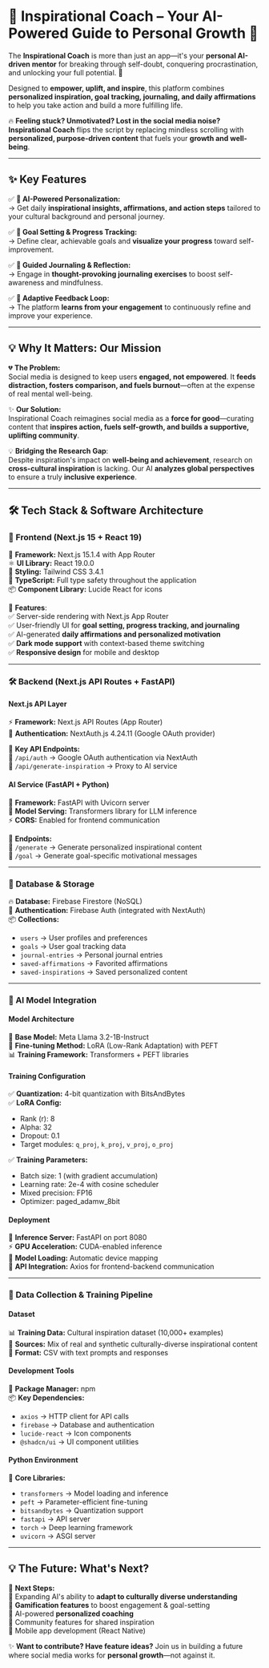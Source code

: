# 🌟 Inspirational Coach – Your AI-Powered Guide to Personal Growth 🚀

The **Inspirational Coach** is more than just an app—it's your **personal AI-driven mentor** for breaking through self-doubt, conquering procrastination, and unlocking your full potential. 🌟

Designed to **empower, uplift, and inspire**, this platform combines **personalized inspiration, goal tracking, journaling, and daily affirmations** to help you take action and build a more fulfilling life.

🔥 **Feeling stuck? Unmotivated? Lost in the social media noise?**  
**Inspirational Coach** flips the script by replacing mindless scrolling with **personalized, purpose-driven content** that fuels your **growth and well-being**.

---

## **✨ Key Features**
✅ **🎯 AI-Powered Personalization:**  
→ Get daily **inspirational insights, affirmations, and action steps** tailored to your cultural background and personal journey.

✅ **📌 Goal Setting & Progress Tracking:**  
→ Define clear, achievable goals and **visualize your progress** toward self-improvement.

✅ **📖 Guided Journaling & Reflection:**  
→ Engage in **thought-provoking journaling exercises** to boost self-awareness and mindfulness.

✅ **🔁 Adaptive Feedback Loop:**  
→ The platform **learns from your engagement** to continuously refine and improve your experience.

---

## **💡 Why It Matters: Our Mission**
💔 **The Problem:**  
Social media is designed to keep users **engaged, not empowered**. It **feeds distraction, fosters comparison, and fuels burnout**—often at the expense of real mental well-being.

✨ **Our Solution:**  
Inspirational Coach reimagines social media as a **force for good**—curating content that **inspires action, fuels self-growth, and builds a supportive, uplifting community**.

💡 **Bridging the Research Gap**:  
Despite inspiration's impact on **well-being and achievement**, research on **cross-cultural inspiration** is lacking. Our AI **analyzes global perspectives** to ensure a truly **inclusive experience**.

---

## **🛠️ Tech Stack & Software Architecture**

### **🎨 Frontend (Next.js 15 + React 19)**
🚀 **Framework:** Next.js 15.1.4 with App Router  
⚛️ **UI Library:** React 19.0.0  
🎨 **Styling:** Tailwind CSS 3.4.1  
🎯 **TypeScript:** Full type safety throughout the application  
📦 **Component Library:** Lucide React for icons  

🔹 **Features**:  
✅ Server-side rendering with Next.js App Router  
✅ User-friendly UI for **goal setting, progress tracking, and journaling**  
✅ AI-generated **daily affirmations and personalized motivation**  
✅ **Dark mode support** with context-based theme switching  
✅ **Responsive design** for mobile and desktop  

---

### **🛠️ Backend (Next.js API Routes + FastAPI)**

#### **Next.js API Layer**
⚡ **Framework:** Next.js API Routes (App Router)  
🔐 **Authentication:** NextAuth.js 4.24.11 (Google OAuth provider)  

🔹 **Key API Endpoints:**  
🔑 `/api/auth` → Google OAuth authentication via NextAuth  
🎯 `/api/generate-inspiration` → Proxy to AI service  

#### **AI Service (FastAPI + Python)**
🐍 **Framework:** FastAPI with Uvicorn server  
🤖 **Model Serving:** Transformers library for LLM inference  
⚡ **CORS:** Enabled for frontend communication  

🔹 **Endpoints:**  
📝 `/generate` → Generate personalized inspirational content  
🎯 `/goal` → Generate goal-specific motivational messages  

---

### **💾 Database & Storage**
🔥 **Database:** Firebase Firestore (NoSQL)  
🔐 **Authentication:** Firebase Auth (integrated with NextAuth)  
📦 **Collections:**  
- `users` → User profiles and preferences  
- `goals` → User goal tracking data  
- `journal-entries` → Personal journal entries  
- `saved-affirmations` → Favorited affirmations  
- `saved-inspirations` → Saved personalized content  

---

### **🧠 AI Model Integration**

#### **Model Architecture**
🤖 **Base Model:** Meta Llama 3.2-1B-Instruct  
🔧 **Fine-tuning Method:** LoRA (Low-Rank Adaptation) with PEFT  
📊 **Training Framework:** Transformers + PEFT libraries  

#### **Training Configuration**
✅ **Quantization:** 4-bit quantization with BitsAndBytes  
✅ **LoRA Config:**  
- Rank (r): 8  
- Alpha: 32  
- Dropout: 0.1  
- Target modules: `q_proj`, `k_proj`, `v_proj`, `o_proj`  

✅ **Training Parameters:**  
- Batch size: 1 (with gradient accumulation)  
- Learning rate: 2e-4 with cosine scheduler  
- Mixed precision: FP16  
- Optimizer: paged_adamw_8bit  

#### **Deployment**
🚀 **Inference Server:** FastAPI on port 8080  
⚡ **GPU Acceleration:** CUDA-enabled inference  
🔄 **Model Loading:** Automatic device mapping  
📡 **API Integration:** Axios for frontend-backend communication  

---

### **📡 Data Collection & Training Pipeline**

#### **Dataset**
📊 **Training Data:** Cultural inspiration dataset (10,000+ examples)  
🔹 **Sources:** Mix of real and synthetic culturally-diverse inspirational content  
📝 **Format:** CSV with text prompts and responses  

#### **Development Tools**
🔧 **Package Manager:** npm  
📦 **Key Dependencies:**  
- `axios` → HTTP client for API calls  
- `firebase` → Database and authentication  
- `lucide-react` → Icon components  
- `@shadcn/ui` → UI component utilities  

#### **Python Environment**
🐍 **Core Libraries:**  
- `transformers` → Model loading and inference  
- `peft` → Parameter-efficient fine-tuning  
- `bitsandbytes` → Quantization support  
- `fastapi` → API server  
- `torch` → Deep learning framework  
- `uvicorn` → ASGI server  

---

## **💡 The Future: What's Next?**
🚀 **Next Steps:**  
🔹 Expanding AI's ability to **adapt to culturally diverse understanding**  
🔹 **Gamification features** to boost engagement & goal-setting  
🔹 AI-powered **personalized coaching**  
🔹 Community features for shared inspiration  
🔹 Mobile app development (React Native)  

✨ **Want to contribute? Have feature ideas?** Join us in building a future where social media works for **personal growth**—not against it.  
